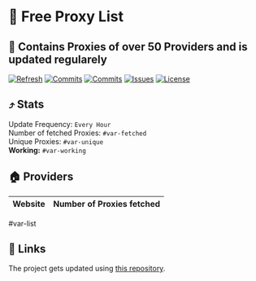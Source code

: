 # 🎉 Free Proxy List 

## 🚀 Contains Proxies of over 50 Providers and is updated regularely

[![Refresh](https://github.com/saschazesiger/Free-Proxies/actions/workflows/update.yml/badge.svg)](https://github.com/saschazesiger/Free-Proxies/actions/workflows/update.yml)
[![Commits](https://img.shields.io/github/last-commit/saschazesiger/Free-Proxies?style=flat&logo=github)](https://github.com/saschazesiger/Free-Proxies/commits/main)
[![Commits](https://img.shields.io/github/commit-activity/w/saschazesiger/Free-Proxies?style=flat&logo=github)](https://github.com/saschazesiger/Free-Proxies/commits/main)
[![Issues](https://img.shields.io/github/issues/saschazesiger/Free-Proxies?style=flat&logo=github)](https://github.com/saschazesiger/Free-Proxies/issues)
[![License](https://img.shields.io/github/license/saschazesiger/Free-Proxies?style=flat&logo=github)](https://github.com/saschazesiger/Free-Proxies/blob/main/LICENSE)

## ⤴️ Stats

Update Frequency: ```Every Hour```\
Number of fetched Proxies: ```#var-fetched```\
Unique Proxies: ```#var-unique```\
**Working:** ```#var-working```

## 🏠 Providers
| Website  | Number of Proxies fetched |
| ------------- |:-------------:|
#var-list

## 🔗 Links

The project gets updated using [this repository](https://github.com/saschazesiger/Proxy-Grabber-and-Checker).

